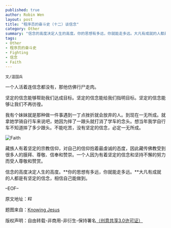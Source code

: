 ```yaml
---
published: true
author: Robin Wen
layout: post
title: "程序员的奋斗史（十二）谈信念"
category: Other
summary: "信念的高度决定人生的高度。你的思想有多远，你就能走多远。大凡有成就的人都是有坚定的信念，相信自己能做到。"
tags: 
- Other
- 程序员的奋斗史
- Fighting
- 信念
- Faith
---
```


`文/温国兵`

一个人活着连信念都没有，那他仿佛行尸走肉。

坚定的信念能够帮助我们达成目标。坚定的信念能给我们指明目标。坚定的信念能够让我们不再彷徨。

我有个妹妹就是那种做一件事遇到一丁点挫折就会放弃的人。到现在一无所成。就拿她学骑自行车来说吧，她因为摔了一跟头就打消了学车的念头。想当年我学自行车不知道摔了多少跟头。不能吃苦，没有坚定的信念，必定一无所成。

![Faith](http://i.imgur.com/w8f5QAV.jpg)

藏族人有着坚定的宗教信仰，对自己的信仰抱着最虔诚的态度，因此藏传佛教受到很多人的膜拜、尊敬、信奉和赞崇。一个人因为有着坚定的信念和坚持不懈的努力而受人尊敬和赞赏。

信念的高度决定人生的高度。**你的思想有多远，你就能走多远。**大凡有成就的人都是有坚定的信念，相信自己能做到。

–EOF–

原文地址：<a href="http://blog.csdn.net/justdb/article/details/8563305" target="_blank"><img src="http://i.imgur.com/BROigUO.jpg" title="程序员的奋斗史（十二）谈信念" height="16px" width="16px" border="0" alt="程序员的奋斗史（十二）谈信念" /></a>

题图来自：<a href="http://www.knowing-jesus.com/focusing-upon-faith/" target="_blank">Knowing Jesus</a>

版权声明：自由转载-非商用-非衍生-保持署名<a href="http://creativecommons.org/licenses/by-nc-nd/3.0/deed.zh" target="_blank">（创意共享3.0许可证）</a>
